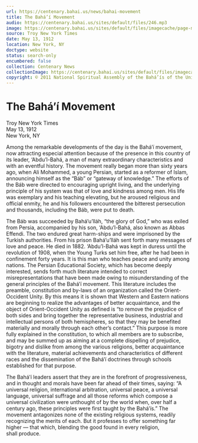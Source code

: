 ```yaml
---
url: https://centenary.bahai.us/news/bahai-movement
title: The Bahá’í Movement
audio: https://centenary.bahai.us/sites/default/files/246.mp3
image: https://centenary.bahai.us/sites/default/files/imagecache/page-main-image/images/press_clippings/05-13-1912%20Troy%20NY%20Times%20The%20Bahai%20Movement%28E%29.png
source: Troy New York Times
date: May 13, 1912
location: New York, NY
doctype: website
status: search-only
encumbered: false
collection: Centenary News
collectionImage: https://centenary.bahai.us/sites/default/files/imagecache/theme-image/main_image/abdulbaha-overview-small_0.jpg
copyright: © 2011 National Spiritual Assembly of the Bahá’ís of the United States
---
```



# The Bahá’í Movement

Troy New York Times  
May 13, 1912  
New York, NY  



Among the remarkable developments of the day is the Bahá’í movement, now attracting especial attention because of the presence in this country of its leader, ‘Abdu’l-Bahá, a man of many extraordinary characteristics and with an eventful history. The movement really began more than sixty years ago, when Ali Mohammed, a young Persian, started as a reformer of Islam, announcing himself as the “Báb” or “gateway of knowledge.” The efforts of the Báb were directed to encouraging upright living, and the underlying principle of his system was that of love and kindness among men. His life was exemplary and his teaching elevating, but he aroused religious and official enmity, he and his followers encountered the bitterest persecution and thousands, including the Báb, were put to death.

The Báb was succeeded by Bahá’u’lláh, “the glory of God,” who was exiled from Persia, accompanied by his son, ‘Abdu’l-Bahá, also known as Abbas Effendi. The two endured great harm-ships and were imprisoned by the Turkish authorities. From his prison Bahá’u’lláh sent forth many messages of love and peace. He died in 1882. ‘Abdu’l-Bahá was kept in duress until the revolution of 1908, when the Young Turks set him free, after he had been in confinement forty years. It is this man who teaches peace and unity among nations. The Persian Educational Society, which has become deeply interested, sends forth much literature intended to correct misrepresentations that have been made owing to misunderstanding of the general principles of the Bahá’í movement. This literature includes the preamble, constitution and by-laws of an organization called the Orient-Occident Unity. By this means it is shown that Western and Eastern nations are beginning to realize the advantages of better acquaintance, and the object of Orient-Occident Unity as defined is “to remove the prejudice of both sides and bring together the representative business, industrial and intellectual persons of both hemispheres, so that they may be benefited materially and morally through each other’s contact.” This purpose is more fully explained in the constitution, to which all members are to subscribe, and may be summed up as aiming at a complete dispelling of prejudice, bigotry and dislike from among the various religions, better acquaintance with the literature, material achievements and characteristics of different races and the dissemination of the Bahá’í doctrines through schools established for that purpose.

The Bahá’í leaders assert that they are in the forefront of progressiveness, and in thought and morals have been far ahead of their times, saying: “A universal religion, international arbitration, universal peace, a universal language, universal suffrage and all those reforms which compose a universal civilization were unthought of by the world when, over half a century ago, these principles were first taught by the Bahá’ís.” The movement antagonizes none of the existing religious systems, readily recognizing the merits of each. But it professes to offer something far higher — that which, blending the good found in every religion, shall produce.